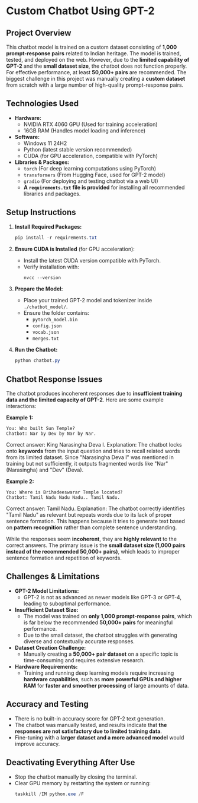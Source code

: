 # Custom Chatbot Using GPT-2

## Project Overview
This chatbot model is trained on a custom dataset consisting of **1,000 prompt-response pairs** related to Indian heritage. The model is trained, tested, and deployed on the web. However, due to the **limited capability of GPT-2** and the **small dataset size**, the chatbot does not function properly. For effective performance, at least **50,000+ pairs** are recommended. The biggest challenge in this project was manually creating a **custom dataset** from scratch with a large number of high-quality prompt-response pairs.

## Technologies Used
- **Hardware:**
  - NVIDIA RTX 4060 GPU (Used for training acceleration)
  - 16GB RAM (Handles model loading and inference)
- **Software:**
  - Windows 11 24H2
  - Python (latest stable version recommended)
  - CUDA (for GPU acceleration, compatible with PyTorch)
- **Libraries & Packages:**
  - `torch` (For deep learning computations using PyTorch)
  - `transformers` (From Hugging Face, used for GPT-2 model)
  - `gradio` (For deploying and testing chatbot via a web UI)
  - **A `requirements.txt` file is provided** for installing all recommended libraries and packages.

## Setup Instructions
1. **Install Required Packages:**
   ```powershell
   pip install -r requirements.txt
   ```
2. **Ensure CUDA is Installed** (for GPU acceleration):
   - Install the latest CUDA version compatible with PyTorch.
   - Verify installation with:
     ```powershell
     nvcc --version
     ```

3. **Prepare the Model:**
   - Place your trained GPT-2 model and tokenizer inside `./chatbot_model/`.
   - Ensure the folder contains:
     - `pytorch_model.bin`
     - `config.json`
     - `vocab.json`
     - `merges.txt`

4. **Run the Chatbot:**
   ```powershell
   python chatbot.py
   ```

## Chatbot Response Issues
The chatbot produces incoherent responses due to **insufficient training data and the limited capacity of GPT-2**. Here are some example interactions:

**Example 1:**
```
You: Who built Sun Temple?
Chatbot: Nar by Dev by Nar by Nar.
```
Correct answer: King Narasingha Deva I.
Explanation: The chatbot locks onto **keywords** from the input question and tries to recall related words from its limited dataset. Since "Narasingha Deva I" was mentioned in training but not sufficiently, it outputs fragmented words like "Nar" (Narasingha) and "Dev" (Deva).

**Example 2:**
```
You: Where is Brihadeeswarar Temple located?
Chatbot: Tamil Nadu Nadu Nadu.. Tamil Nadu.
```
Correct answer: Tamil Nadu.
Explanation: The chatbot correctly identifies "Tamil Nadu" as relevant but repeats words due to its lack of proper sentence formation. This happens because it tries to generate text based on **pattern recognition** rather than complete sentence understanding.

While the responses seem **incoherent**, they are **highly relevant** to the correct answers. The primary issue is the **small dataset size (1,000 pairs instead of the recommended 50,000+ pairs)**, which leads to improper sentence formation and repetition of keywords.

## Challenges & Limitations
- **GPT-2 Model Limitations:**
  - GPT-2 is not as advanced as newer models like GPT-3 or GPT-4, leading to suboptimal performance.
- **Insufficient Dataset Size:**
  - The model was trained on **only 1,000 prompt-response pairs**, which is far below the recommended **50,000+ pairs** for meaningful performance.
  - Due to the small dataset, the chatbot struggles with generating diverse and contextually accurate responses.
- **Dataset Creation Challenge:**
  - Manually creating a **50,000+ pair dataset** on a specific topic is time-consuming and requires extensive research.
- **Hardware Requirements:**
  - Training and running deep learning models require increasing **hardware capabilities**, such as **more powerful GPUs and higher RAM** for **faster and smoother processing** of large amounts of data.

## Accuracy and Testing
- There is no built-in accuracy score for GPT-2 text generation.
- The chatbot was manually tested, and results indicate that **the responses are not satisfactory due to limited training data**.
- Fine-tuning with a **larger dataset and a more advanced model** would improve accuracy.

## Deactivating Everything After Use
- Stop the chatbot manually by closing the terminal.
- Clear GPU memory by restarting the system or running:
  ```powershell
  taskkill /IM python.exe /F
  ```
